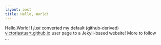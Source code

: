 ```yaml
---
layout: post
title: Hello, World!
---
```


Hello,World!  I *just* converted my default (github-derived) [victoriastuart.github.io](victoriastuart.github.io) user page to a Jekyll-based website! More to follow ...
